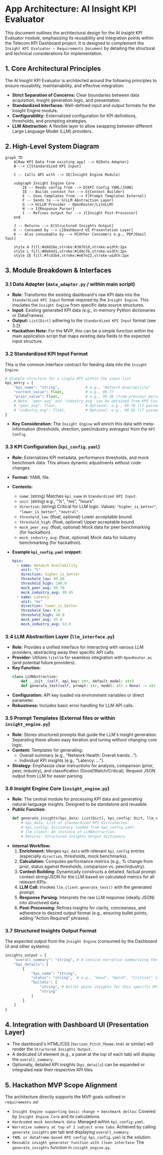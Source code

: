 # App Architecture: AI Insight KPI Evaluator

This document outlines the architectural design for the AI Insight KPI Evaluator module, emphasizing its reusability and integration points within the Telecom KPI Dashboard project. It is designed to complement the `Insight KPI Evaluator – Requirements Document` by detailing the structural and technical considerations for implementation.

## 1. Core Architectural Principles

The AI Insight KPI Evaluator is architected around the following principles to ensure reusability, maintainability, and effective integration:

*   **Strict Separation of Concerns:** Clear boundaries between data acquisition, insight generation logic, and presentation.
*   **Standardized Interfaces:** Well-defined input and output formats for the Insight Engine module.
*   **Configurability:** Externalized configuration for KPI definitions, thresholds, and prompting strategies.
*   **LLM Abstraction:** A flexible layer to allow swapping between different Large Language Model (LLM) providers.

## 2. High-Level System Diagram

```mermaid
graph TD
    A[Raw KPI Data from existing app] --> B{Data Adapter}
    B --> C[Standardized KPI Input]

    C -- Calls API with --> IE(Insight Engine Module)

    subgraph Insight Engine Core
        IE -- Reads config from --> D[KPI Config YAML/JSON]
        IE -- Builds context for --> E{Context Builder}
        E -- Uses templates from --> F[Prompt Templates External]
        F -- Sends to --> G(LLM Abstraction Layer)
        G --> H(LLM Provider - OpenRouter/LiteLLM)
        H --> I{Response Parser}
        I -- Refines output for --> J[Insight Post-Processor]
    end

    J -- Returns --> K[Structured Insights Output]
    K -- Consumed by --> L[Dashboard UI Presentation Layer]
    K -- Also consumable by --> M[Other Consumers e.g., PDF/Email Tool]

    style A fill:#a9d18e,stroke:#38761d,stroke-width:2px
    style L fill:#8eb4d1,stroke:#1d4c76,stroke-width:2px
    style IE fill:#fcd3b4,stroke:#e67e22,stroke-width:2px
```

## 3. Module Breakdown & Interfaces

### 3.1 Data Adapter (`data_adapter.py` / within main script)

*   **Role:** Transforms the existing dashboard's raw KPI data into the `Standardized KPI Input` format required by the `Insight Engine`. This insulates the `Insight Engine` from specific data source structures.
*   **Input:** Existing generated KPI data (e.g., in-memory Python dictionaries or DataFrames).
*   **Output:** `List[Dict]` adhering to the `Standardized KPI Input` format (see 3.2).
*   **Hackathon Note:** For the MVP, this can be a simple function within the main application script that maps existing data fields to the expected input structure.

### 3.2 Standardized KPI Input Format

This is the common interface contract for feeding data into the `Insight Engine`.

```python
# Example structure for a single KPI within the input list
kpi_entry = {
    "kpi_name": "string",            # e.g., "Network Availability"
    "current_value": float,          # e.g., 99.77
    "prior_value": float,            # e.g., 99.50 (from previous period)
    # Note: 'peer_avg' and 'industry_avg' can be obtained from KPI Config if dynamic sourcing is not ready
    # "peer_avg": float,             # Optional: e.g., 99.70 (if passed directly)
    # "industry_avg": float,         # Optional: e.g., 99.65 (if passed directly)
}
```

*   **Key Consideration:** The `Insight Engine` will enrich this data with meta-information (thresholds, direction, peer/industry averages) from the `KPI Config`.

### 3.3 KPI Configuration (`kpi_config.yaml`)

*   **Role:** Externalizes KPI metadata, performance thresholds, and mock benchmark data. This allows dynamic adjustments without code changes.
*   **Format:** YAML file.
*   **Contents:**
    *   `name`: (string) Matches `kpi_name` in `Standardized KPI Input`.
    *   `unit`: (string) e.g., "%", "ms", "hours".
    *   `direction`: (string) Critical for LLM logic. Values: `"higher_is_better"`, `"lower_is_better"`, `"neutral"`.
    *   `threshold_low`: (float, optional) Lower acceptable bound.
    *   `threshold_high`: (float, optional) Upper acceptable bound.
    *   `mock_peer_avg`: (float, optional) Mock data for peer benchmarking (for hackathon).
    *   `mock_industry_avg`: (float, optional) Mock data for industry benchmarking (for hackathon).

*   **Example `kpi_config.yaml` snippet:**

    ```yaml
    kpis:
      - name: Network Availability
        unit: "%"
        direction: higher_is_better
        threshold_low: 99.60
        threshold_high: 100.0
        mock_peer_avg: 99.70
        mock_industry_avg: 99.65
      - name: Latency
        unit: "ms"
        direction: lower_is_better
        threshold_low: 0.0
        threshold_high: 40.0
        mock_peer_avg: 45.0
        mock_industry_avg: 52.0
    ```

### 3.4 LLM Abstraction Layer (`llm_interface.py`)

*   **Role:** Provides a unified interface for interacting with various LLM providers, abstracting away their specific API calls.
*   **Provider:** Utilizes `litellm` for seamless integration with `OpenRouter.ai` (and potential future providers).
*   **Key Function:**
    ```python
    class LLMAbstraction:
        def __init__(self, api_key: str, default_model: str)
        def generate_text(self, prompt: str, model: str = None) -> str
    ```
*   **Configuration:** API key loaded via environment variables or direct parameter.
*   **Robustness:** Includes basic error handling for LLM API calls.

### 3.5 Prompt Templates (External files or within `insight_engine.py`)

*   **Role:** Stores structured prompts that guide the LLM's insight generation. Separating these allows easy iteration and tuning without changing core logic.
*   **Content:** Templates for generating:
    *   Overall summary (e.g., "Network Health: Overall trends...").
    *   Individual KPI insights (e.g., "Latency: ...").
*   **Strategy:** Emphasize clear instructions for analysis, comparison (prior, peer, industry), and classification (Good/Watch/Critical). Request JSON output from LLM for easier parsing.

### 3.6 Insight Engine Core (`insight_engine.py`)

*   **Role:** The central module for processing KPI data and generating natural-language insights. Designed to be standalone and reusable.
*   **Public Function:**
    ```python
    def generate_insights(kpi_data: List[Dict], kpi_config: Dict, llm_client: LLMAbstraction) -> Dict:
        # kpi_data: List of standardized KPI dictionaries.
        # kpi_config: Dictionary loaded from kpi_config.yaml.
        # llm_client: An instance of LLMAbstraction.
        # Returns: Structured Insights Output dictionary.
    ```
*   **Internal Workflow:**
    1.  **Enrichment:** Merges `kpi_data` with relevant `kpi_config` entries (especially `direction`, thresholds, mock benchmarks).
    2.  **Calculation:** Computes performance metrics (e.g., % change from prior, status against thresholds, comparison vs. peer/industry).
    3.  **Context Building:** Dynamically constructs a detailed, factual prompt context string/JSON for the LLM based on calculated metrics for all relevant KPIs.
    4.  **LLM Call:** Invokes `llm_client.generate_text()` with the generated prompt.
    5.  **Response Parsing:** Interprets the raw LLM response (ideally JSON) into structured data.
    6.  **Post-Processing:** Refines insights for clarity, conciseness, and adherence to desired output format (e.g., ensuring bullet points, adding "Action Required" phrases).

### 3.7 Structured Insights Output Format

The expected output from the `Insight Engine` (consumed by the Dashboard UI and other systems).

```python
insights_output = {
    "overall_summary": "string", # A concise narrative summarizing the overall state for the subject area/tab.
    "kpi_details": [
        {
            "kpi_name": "string",
            "status": "string",  # e.g., "Good", "Watch", "Critical" (derived from internal logic)
            "bullets": [
                "string", # Bullet point insights for this specific KPI
                "string"
            ]
        }
    ]
}
```

## 4. Integration with Dashboard UI (Presentation Layer)

*   The dashboard's HTML/CSS (`Verizon_Pitch_Theme.html` or similar) will render the `Structured Insights Output`.
*   A dedicated UI element (e.g., a panel at the top of each tab) will display the `overall_summary`.
*   Optionally, detailed KPI insights (`kpi_details`) can be expanded or integrated near their respective KPI tiles.

## 5. Hackathon MVP Scope Alignment

The architecture directly supports the MVP goals outlined in `requirements.md`:

*   `Insight Engine supporting basic change + benchmark deltas`: Covered by `Insight Engine Core` and its calculations.
*   `Hardcoded mock benchmark data`: Managed within `kpi_config.yaml`.
*   `Narrative summary at top of 2 subject area tabs`: Achieved by calling `generate_insights` per tab and displaying `overall_summary`.
*   `YAML or dataframe-based KPI config`: `kpi_config.yaml` is the solution.
*   `Reusable insight generator function with clean interface`: The `generate_insights` function in `insight_engine.py`.

